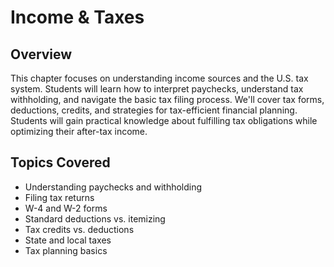 # Income & Taxes

## Overview

This chapter focuses on understanding income sources and the U.S. tax system. Students will learn how to interpret paychecks, understand tax withholding, and navigate the basic tax filing process. We'll cover tax forms, deductions, credits, and strategies for tax-efficient financial planning. Students will gain practical knowledge about fulfilling tax obligations while optimizing their after-tax income.

## Topics Covered
- Understanding paychecks and withholding
- Filing tax returns
- W-4 and W-2 forms
- Standard deductions vs. itemizing
- Tax credits vs. deductions
- State and local taxes
- Tax planning basics
